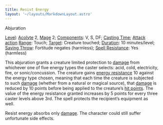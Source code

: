 ```yaml
---
title: Resist Energy
layout: '~/layouts/MarkdownLayout.astro'
---
```

Abjuration

[Level](/modern.d20.srd/fx/level):
[Acolyte](/modern.d20.srd/classes/advanced/acolyte) 2,
[Mage](/modern.d20.srd/classes/advanced/mage) 2;
[Components](/modern.d20.srd/fx/components): V, S, DF; [Casting Time](/modern.d20.srd/fx/casting.time); [Attack action](/modern.d20.srd/combat/attack.actions)
[Range](/modern.d20.srd/fx/range): Touch; [Target](/modern.d20.srd/fx/target):
Creature touched; [Duration](/modern.d20.srd/fx/duration): 10 minutes/level;
[Saving Throw](/modern.d20.srd/basics/saving.throws): Fortitude negates
(harmless); [Spell Resistance](/modern.d20.srd/special.abilities/spell.resistance): Yes
(harmless)

This abjuration grants a creature limited protection to
[damage](/modern.d20.srd/combat/damage) from whichever one of five energy
types the caster selects: acid, cold, electricity, fire, or sonic/concussion.
The creature gains [energy resistance](/modern.d20.srd/special.abilities/resistance.to.energy) 10 against
the energy type chosen, meaning that each time the creature is subjected to
such [damage](/modern.d20.srd/combat/damage) (whether from a natural or
magical source), that [damage](/modern.d20.srd/combat/damage) is reduced by 10
points before being applied to the creature’s [hit points](/modern.d20.srd/combat/hit.points). The value of the energy resistance
granted increases by 5 points for every three caster levels above 3rd. The
spell protects the recipient’s equipment as well.

Resist energy absorbs only [damage](/modern.d20.srd/combat/damage). The
character could still suffer unfortunate side effects.

